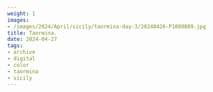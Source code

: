 ```yaml
---
weight: 1
images:
- /images/2024/April/sicily/taormina-day-3/20240426-P1080889.jpg
title: Taormina.
date: 2024-04-27
tags:
- archive
- digital
- color
- taormina
- sicily
---
```


